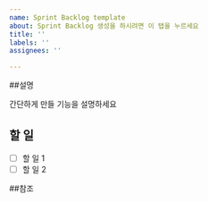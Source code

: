 ```yaml
---
name: Sprint Backlog template
about: Sprint Backlog 생성을 하시려면 이 탭을 누르세요
title: ''
labels: ''
assignees: ''

---
```


##설명

간단하게 만들 기능을 설명하세요

## 할 일
-[ ] 할 일 1
-[ ] 할 일 2

##참조
[](링크)
